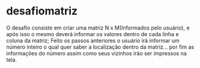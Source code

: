 # desafiomatriz
O desafio consiste em criar uma matriz N x M(Informados pelo usuário), e após isso o mesmo deverá informar os valores dentro de cada linha e coluna da matriz; Feito os passos anteriores o usuário irá informar um número inteiro o qual quer saber a localização dentro da matriz... por fim as informações do número assim como seus vizinhos irão ser impressos na tela.
